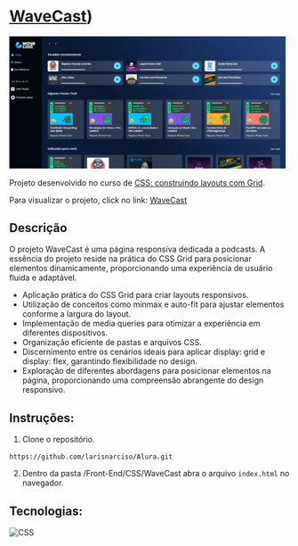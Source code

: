 # [WaveCast](https://larisnarciso.github.io/Alura/Front-End/CSS/WaveCast/index.html))

![Screenshot da tela inicial do WaveCast](./src/imagens/WaveCast.png)

Projeto desenvolvido no curso de [CSS: construindo layouts com Grid](https://cursos.alura.com.br/course/css-construindo-layouts-com-grid).

Para visualizar o projeto, click no link: [WaveCast](https://larisnarciso.github.io/Alura/Front-End/CSS/WaveCast/index.html)

## Descrição

O projeto WaveCast é uma página responsiva dedicada a podcasts. A essência do projeto reside na prática do CSS Grid para posicionar elementos dinamicamente, proporcionando uma experiência de usuário fluida e adaptável.

- Aplicação prática do CSS Grid para criar layouts responsivos.
- Utilização de conceitos como minmax e auto-fit para ajustar elementos conforme a largura do layout.
- Implementação de media queries para otimizar a experiência em diferentes dispositivos.
- Organização eficiente de pastas e arquivos CSS.
- Discernimento entre os cenários ideais para aplicar display: grid e display: flex, garantindo flexibilidade no design.
- Exploração de diferentes abordagens para posicionar elementos na página, proporcionando uma compreensão abrangente do design responsivo.

## Instruções:

1. Clone o repositório.

```
https://github.com/larisnarciso/Alura.git
```

2. Dentro da pasta /Front-End/CSS/WaveCast abra o arquivo `index.html` no navegador.

## Tecnologias:

![CSS](https://img.shields.io/badge/css-%2320232a.svg?style=for-the-badge&logo=css3&logoColor=%2361dafb)
